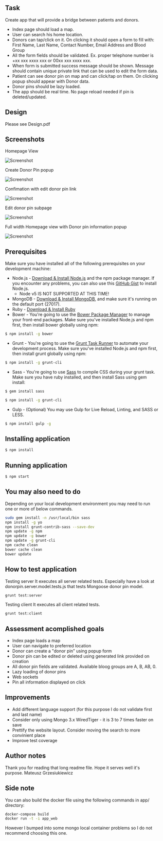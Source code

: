 ## Task
Create app that will provide a bridge between patients and donors.
* Index page should load a map.
* User can search his home location.
* Donors can tap/click on it. On clicking it should open a form to fill with: First Name, Last Name, Contact Number, Email Address and Blood Group
* All the form fields should be validated. Ex. proper telephone number is +xx xxx xxxx xxx or 00xx xxx xxxx xxx.
* When form is submitted success message should be shown. Message should contain unique private link that can be used to edit the form data.
* Patient can see donor pin on map and can click/tap on them. On clicking popup should appear with Donor data.
* Donor pins should be lazy loaded.
* The app should be real time. No page reload needed if pin is deleted/updated.

## Design
Please see Design.pdf

## Screenshots
Homepage View

![Screenshot](https://cloud.githubusercontent.com/assets/7486241/19486258/1b7c8aca-955e-11e6-8fef-9198700061d5.png)

Create Donor Pin popup 

![Screenshot](https://cloud.githubusercontent.com/assets/7486241/19486498/f082bc1c-955e-11e6-8178-c9292cdb4370.png)

Confimation with edit donor pin link

![Screenshot](https://cloud.githubusercontent.com/assets/7486241/19486260/1b855650-955e-11e6-9683-f09e9da81555.png)

Edit donor pin subpage

![Screenshot](https://cloud.githubusercontent.com/assets/7486241/19486471/d752dc2c-955e-11e6-847a-2430e8acc53e.png)

Full width Homepage view with Donor pin information popup

![Screenshot](https://cloud.githubusercontent.com/assets/7486241/19486248/0feb7a18-955e-11e6-82d0-883541382a42.png)


## Prerequisites
Make sure you have installed all of the following prerequisites on your development machine:
* Node.js - [Download & Install Node.js](https://nodejs.org/en/download/) and the npm package manager. If you encounter any problems, you can also use this [GitHub Gist](https://gist.github.com/isaacs/579814) to install Node.js.
  * Node v5 IS NOT SUPPORTED AT THIS TIME!
* MongoDB - [Download & Install MongoDB](http://www.mongodb.org/downloads), and make sure it's running on the default port (27017).
* Ruby - [Download & Install Ruby](https://www.ruby-lang.org/en/documentation/installation/)
* Bower - You're going to use the [Bower Package Manager](http://bower.io/) to manage your front-end packages. Make sure you've installed Node.js and npm first, then install bower globally using npm:

```bash
$ npm install -g bower
```

* Grunt - You're going to use the [Grunt Task Runner](http://gruntjs.com/) to automate your development process.
Make sure you've installed Node.js and npm first, then install grunt globally using npm:

```bash
$ npm install -g grunt-cli
```

* Sass - You're going to use [Sass](http://sass-lang.com/) to compile CSS during your grunt task.
Make sure you have ruby installed, and then install Sass using gem install:

```bash
$ gem install sass
```

```bash
$ npm install -g grunt-cli
```

* Gulp - (Optional) You may use Gulp for Live Reload, Linting, and SASS or LESS.

```bash
$ npm install gulp -g
```

## Installing application

```bash
$ npm install
```

## Running application

```bash
$ npm start
```


## You may also need to do

Depending on your local development environment you may need to run one or more of below commands.

```bash
sudo gem install -n /usr/local/bin sass
npm install -g yo
npm install grunt-contrib-sass --save-dev
npm update -g npm
npm update -g bower
npm update -g grunt-cli
npm cache clean
bower cache clean
bower update
```

## How to test application
Testing server
It executes all server related tests.
Especially have a look at donorpin.server.model.tests.js that tests Mongoose donor pin model.
```bash
grunt test:server
```

Testing client
It executes all client related tests.
```bash
grunt test:client
```


## Assessment acomplished goals
* Index page loads a map
* User can navigate to preferred location
* Donor can create a "donor pin" using popup form
* Donor pin can be edited or deleted using generated link provided on creation
* All donor pin fields are validated. Available bloog groups are A, B, AB, 0.
* Lazy loading of donor pins
* Web sockets
* Pin all information displayed on click

## Improvements
* Add different language support (for this purpose I do not validate first and last name)
* Consider only using Mongo 3.x WiredTiger - it is 3 to 7 times faster on save
* Prettify the website layout. Consider moving the search to more convinient place
* Improve test coverage

## Author notes
Thank you for reading that long readme file. Hope it serves well it's purpose.
Mateusz Grzesiukiewicz

## Side note
You can also build the docker file using the following commands in app/ directory:

```bash
docker-compose build
docker run -t -i app_web
```
However I bumped into some mongo local container problems so I do not recommend choosing this one.
